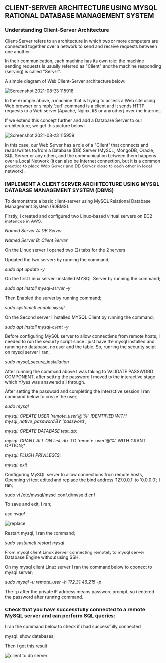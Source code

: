 ## CLIENT-SERVER ARCHITECTURE USING MYSQL RATIONAL DATABASE MANAGEMENT SYSTEM

### Understanding Client-Server Architecture

Client-Server refers to an architecture in which two or more computers are connected together over a network to send and receive requests between one another.

In their communication, each machine has its own role: the machine sending requests is usually referred as "Client" and the machine responding (serving) is called "Server".

A simple diagram of Web Client-Server architecture below:

![Screenshot 2021-08-23 115918](https://user-images.githubusercontent.com/85954096/130487465-fc04a62a-93d9-4857-b123-9168f6e564f3.jpg)

In the example above, a machine that is trying to access a Web site using Web browser or simply ‘curl’ command is a client and it sends HTTP requests to a Web server (Apache, Nginx, IIS or any other) over the Internet.

If we extend this concept further and add a Database Server to our architecture, we get this picture below:

![Screenshot 2021-08-23 115959](https://user-images.githubusercontent.com/85954096/130487761-b2866cdc-dbee-4543-b1cc-b35b45385f49.jpg)

In this case, our Web Server has a role of a "Client" that connects and reads/writes to/from a Database (DB) Server (MySQL, MongoDB, Oracle, SQL Server or any other), and the communication between them happens over a Local Network (it can also be Internet connection, but it is a common practice to place Web Server and DB Server close to each other in local network).

### IMPLEMENT A CLIENT SERVER ARCHITECTURE USING MYSQL DATABASE MANAGEMENT SYSTEM (DBMS)

To demonstrate a basic client-server using MySQL Relational Database Management System (RDBMS).

Firstly, i created and configured two Linux-based virtual servers on EC2 instances in AWS.

*Named Server A: DB Server*

*Named Server B: Client Server*

On the Linux server I opened two (2) tabs for the 2 servers

Updated the two servers by running the command;   

*sudo apt update -y*

On the first Linux server I installed MYSQL Server by running the command;


*sudo apt install mysql-server -y*

Then Enabled the server by running command;

*sudo systemctl enable mysql* 

On the Second server I installed MYSQL Client by running the command;

*sudo apt install mysql-client -y*

Before configuring MySQL server to allow connections from remote hosts, I needed to run the security script since i just have the mysql installed and running no database, no user and the table. So, running the security scipt on mysql server I ran;

*sudo mysql_secure_installation*

After running the command above I was taking to VALIDATE PASSWORD COMPONENT, after setting the password I moved to the interactive stage which Y/yes was answered all through.

After setting the password and completing the interactive session I ran command below to create the user;

*sudo mysql*

*mysql: CREATE USER 'remote_user'@'%' IDENTIFIED WITH mysql_native_password BY 'password';*

*mysql: CREATE DATABASE test_db;*

*mysql: GRANT ALL ON test_db.* TO 'remote_user'@'%' WITH GRANT OPTION;*

*mysql: FLUSH PRIVILEGES;*

*mysql: exit*

Configuring MySQL server to allow connections from remote hosts, Openning vi text edited and replace the bind address ‘127.0.0.1’ to ‘0.0.0.0’; I ran;

sudo vi /etc/mysql/mysql.conf.d/mysqld.cnf

To save and exit, I ran;

*esc :wqa!*

![replace](https://user-images.githubusercontent.com/85954096/130512635-342d80c9-58f3-40f6-95d0-20e65d7b77ae.jpg)

Restart mysql, I ran the command;

*sudo systemctl restart mysql*

From mysql client Linux Server connecting remotely to mysql server Database Engine without using SSH. 

On my mysql client Linux server I ran the command below to coonect to mysql server;

*sudo mysql -u remote_user -h 172.31.46.215 -p*

The -p after the private IP address means password prompt, so i entered the password after running command.

### Check that you have successfully connected to a remote MySQL server and can perform SQL queries:

I ran the command below to check if i had successfully connected

mysql: show datebases;

Then i got this result

![client to db server](https://user-images.githubusercontent.com/85954096/130527982-9cb307b8-8109-4d15-a95b-c4dba548b034.jpg)




